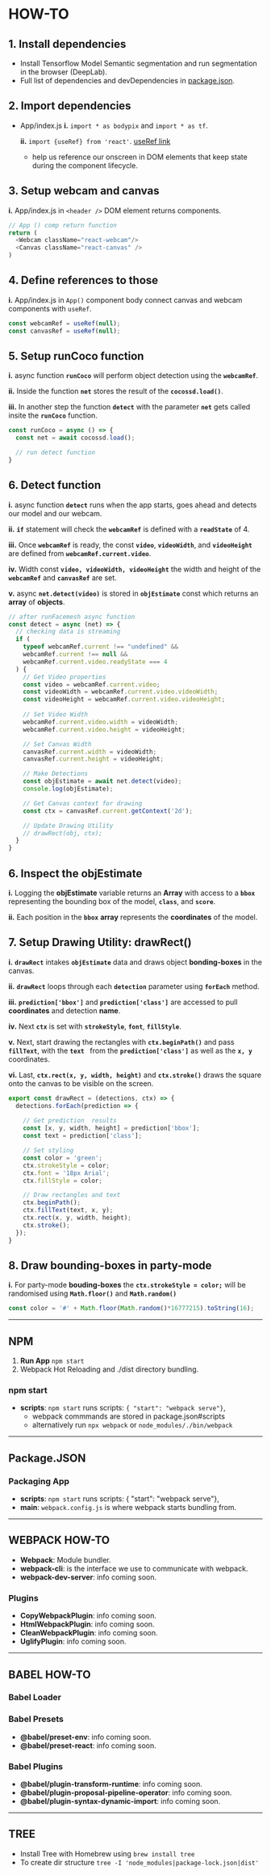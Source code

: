 # HOW-TO

## **1.** Install dependencies

- Install Tensorflow Model Semantic segmentation and run segmentation in the browser (DeepLab).
- Full list of dependencies and devDependencies in [package.json]().

## **2.** Import dependencies

- App/index.js
  **i.** `import * as bodypix` and `import * as tf`.

  **ii.** `import {useRef} from 'react'`. [useRef link](https://reactjs.org/docs/hooks-reference.html#useref)

  - help us reference our onscreen in DOM elements that keep state during the component lifecycle.

## **3.** Setup webcam and canvas

  **i.** App/index.js in `<header />` DOM element returns components.

  ```javascript
  // App () comp return function
  return (
    <Webcam className="react-webcam"/>
    <Canvas className="react-canvas" />
  )
  ```

## **4.** Define references to those

  **i.** App/index.js in `App()` component body connect canvas and webcam components with `useRef`.

  ```javascript
  const webcamRef = useRef(null);
  const canvasRef = useRef(null);
  ```

## **5.** Setup runCoco function

  **i.** async function **`runCoco`** will perform object detection using the **`webcamRef`**.

  **ii.** Inside the function **`net`** stores the result of the **`cocossd.load()`**.
  
  **iii.** In another step the function **`detect`** with the parameter **`net`** gets called insite the **`runCoco`** function.

  ```javascript
  const runCoco = async () => {
    const net = await cocossd.load();

    // run detect function
  }
  ```

## **6.** Detect function

  **i.** async function **`detect`** runs when the app starts, goes ahead and detects our model and our webcam.

  **ii.** **`if`** statement will check the **`webcamRef`** is defined with a **`readState`** of 4.

  **iii.** Once **`webcamRef`** is ready, the const **`video`**, **`videoWidth`**, and **`videoHeight`** are defined from **`webcamRef.current.video`**.

  **iv.** Width const **`video, videoWidth, videoHeight`** the width and height of the **`webcamRef`** and **`canvasRef`** are set.

  **v.** async **`net.detect(video)`** is stored in **`objEstimate`** const which returns an **array** of **objects**.

  ```javascript
  // after runFacemesh async function
  const detect = async (net) => {
    // checking data is streaming
    if (
      typeof webcamRef.current !== "undefined" && 
      webcamRef.current !== null && 
      webcamRef.current.video.readyState === 4 
    ) {
      // Get Video properties
      const video = webcamRef.current.video;
      const videoWidth = webcamRef.current.video.videoWidth;
      const videoHeight = webcamRef.current.video.videoHeight;
      
      // Set Video Width
      webcamRef.current.video.width = videoWidth;
      webcamRef.current.video.height = videoHeight;

      // Set Canvas Width
      canvasRef.current.width = videoWidth;
      canvasRef.current.height = videoHeight;

      // Make Detections
      const objEstimate = await net.detect(video);
      console.log(objEstimate);

      // Get Canvas context for drawing
      const ctx = canvasRef.current.getContext('2d');

      // Update Drawing Utility
      // drawRect(obj, ctx);
    }
  }
  ```

## **6.** Inspect the **objEstimate**

  **i.** Logging the **objEstimate** variable returns an **Array** with access to a **`bbox`** representing the bounding box of the model, **`class`**, and **`score`**.

  **ii.** Each position in the **`bbox`** **array** represents the **coordinates** of the model.

## **7.** Setup Drawing Utility: **drawRect()**

  **i.** **`drawRect`** intakes **`objEstimate`** data and draws object **bonding-boxes** in the canvas.

  **ii.** **`drawRect`** loops through each **`detection`** parameter using **`forEach`** method.

  **iii.** **`prediction['bbox']`** and **`prediction['class']`** are accessed to pull **coordinates** and detection **name**.

  **iv.** Next **`ctx`** is set with **`strokeStyle`**, **`font`**, **`fillStyle`**.

  **v.** Next, start drawing the rectangles with **`ctx.beginPath()`** and pass **`fillText`**, with the **`text `** from the **`prediction['class']`** as well as the **`x, y`** coordinates.

  **vi.** Last, **`ctx.rect(x, y, width, height)`** and **`ctx.stroke()`** draws the square onto the canvas to be visible on the screen.

  ```javascript
  export const drawRect = (detections, ctx) => {
    detections.forEach(prediction => {
      
      // Get prediction  results
      const [x, y, width, height] = prediction['bbox'];
      const text = prediction['class'];

      // Set styling
      const color = 'green';
      ctx.strokeStyle = color;
      ctx.font = '18px Arial';
      ctx.fillStyle = color;

      // Draw rectangles and text
      ctx.beginPath();
      ctx.fillText(text, x, y);
      ctx.rect(x, y, width, height);
      ctx.stroke();
    });
  }
  ```

## **8.** Draw bounding-boxes in party-mode

  **i.** For party-mode **bouding-boxes** the **`ctx.strokeStyle = color;`** will be randomised using **`Math.floor()`** and **`Math.random()`**

  ```javascript
  const color = '#' + Math.floor(Math.random()*16777215).toString(16);
  ```

---

## NPM

1. **Run App** `npm start`
2. Webpack Hot Reloading and ./dist directory bundling.

### npm start

- **scripts**: `npm start` runs scripts: `{ "start": "webpack serve"}`,
  - webpack commmands are stored in package.json#scripts
  - alternatively run `npx webpack` or `node_modules/./bin/webpack`

---

## Package.JSON

### Packaging App

- **scripts**: `npm start` runs scripts: { "start": "webpack serve"},
- **main**: `webpack.config.js` is where webpack starts bundling from.

---

## WEBPACK HOW-TO

- **Webpack**: Module bundler.
- **webpack-cli**: is the interface we use to communicate with webpack.
- **webpack-dev-server**: info coming soon.

### Plugins

- **CopyWebpackPlugin**: info coming soon.
- **HtmlWebpackPlugin**: info coming soon.
- **CleanWebpackPlugin**: info coming soon.
- **UglifyPlugin**: info coming soon.

---

## BABEL HOW-TO

### Babel Loader

### Babel Presets

- **@babel/preset-env**: info coming soon.
- **@babel/preset-react**: info coming soon.

### Babel Plugins

- **@babel/plugin-transform-runtime**: info coming soon.
- **@babel/plugin-proposal-pipeline-operator**: info coming soon.
- **@babel/plugin-syntax-dynamic-import**: info coming soon.

---

## TREE

- Install Tree with Homebrew using `brew install tree`
- To create dir structure `tree -I 'node_modules|package-lock.json|dist'`
